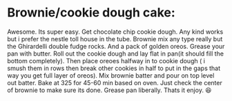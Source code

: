# Brownie/cookie dough cake:

Awesome. Its super easy. Get chocolate chip cookie dough. Any kind works but i prefer the nestle toll house in the tube. Brownie mix any type really but the Ghirardelli double fudge rocks. And a pack of golden oreos. Grease your pan with butter. Roll out the cookie dough and lay flat in pan(it should fill the bottom completely). Then place oreoes halfway in to cookie dough ( i smush them in rows then break other cookies in half to put in the gaps that way you get full layer of oreos). Mix brownie batter and pour on top level out batter. Bake at 325 for 45-60 min based on oven. Just check the center of brownie to make sure its done. Grease pan liberally. Thats it enjoy. 😆
